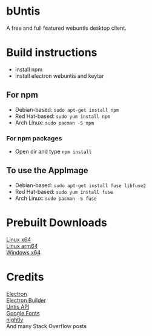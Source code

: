 # bUntis
A free and full featured webuntis desktop client.  

# Build instructions
- install npm
- install electron webuntis and keytar

## For npm
- Debian-based:  ```sudo apt-get install npm ```
- Red Hat-based:  ```sudo yum install npm ```
- Arch Linux: ```sudo pacman -S npm ```

### For npm packages
- Open dir and type ```npm install```

## To use the AppImage
- Debian-based:  ```sudo apt-get install fuse libfuse2 ```
- Red Hat-based:  ```sudo yum install fuse ```
- Arch Linux:  ```sudo pacman -S fuse ```

# Prebuilt Downloads
[Linux x64](https://nightly.link/BiberGames/bUntis/workflows/build/main/bUntis-linux-x64.zip)  
[Linux arm64](https://nightly.link/BiberGames/bUntis/workflows/build/main/bUntis-linux-arm64.zip)  
[Windows x64](https://nightly.link/BiberGames/bUntis/workflows/build/main/bUntis-windows-x64.zip)  

# Credits
[Electron](https://github.com/electron/electron)  
[Electron Builder](https://github.com/electron-userland/electron-builder)  
[Untis API](https://github.com/SchoolUtils/WebUntis)  
[Google Fonts](https://fonts.google.com/icons?preview.text=Welcome!&query=script&icon.set=Material+Icons)  
[nightly](https://nightly.link/)  
And many Stack Overflow posts  
